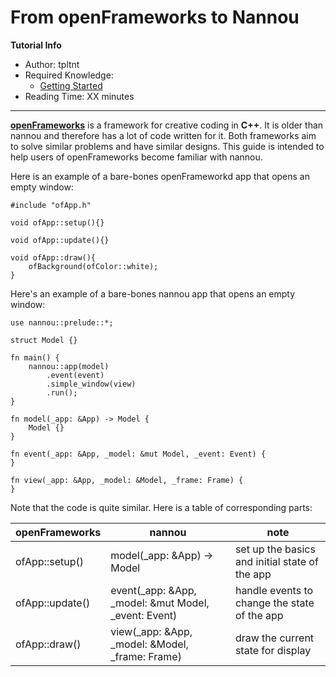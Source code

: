 # From openFrameworks to Nannou

**Tutorial Info**

- Author: tpltnt
- Required Knowledge:
    - [Getting Started](/getting_started.md)
- Reading Time: XX minutes

---


**[openFrameworks](https://openframeworks.cc)** is a framework for creative coding in **C++**.
It is older than nannou and therefore has a lot of code written for it.
Both frameworks aim to solve similar problems and have similar designs.
This guide is intended to help users of openFrameworks become familiar
with nannou.


Here is an example of a bare-bones openFrameworkd app that opens an empty window:
```cpp,no_run
#include "ofApp.h"

void ofApp::setup(){}

void ofApp::update(){}

void ofApp::draw(){
    ofBackground(ofColor::white);
}

```

Here's an example of a bare-bones nannou app that opens an empty window:

```rust,no_run
use nannou::prelude::*;

struct Model {}

fn main() {
    nannou::app(model)
        .event(event)
        .simple_window(view)
        .run();
}

fn model(_app: &App) -> Model {
    Model {}
}

fn event(_app: &App, _model: &mut Model, _event: Event) {
}

fn view(_app: &App, _model: &Model, _frame: Frame) {
}
```

Note that the code is quite similar. Here is a table of
corresponding parts:


|openFrameworks |nannou                                              |note                                          |
|---------------|----------------------------------------------------|----------------------------------------------|
|ofApp::setup() |model(_app: &App) -> Model                          |set up the basics and initial state of the app|
|ofApp::update()|event(_app: &App, _model: &mut Model, _event: Event)|handle events to change the state of the app  |
|ofApp::draw()  |view(_app: &App, _model: &Model, _frame: Frame)     |draw the current state for display            |

